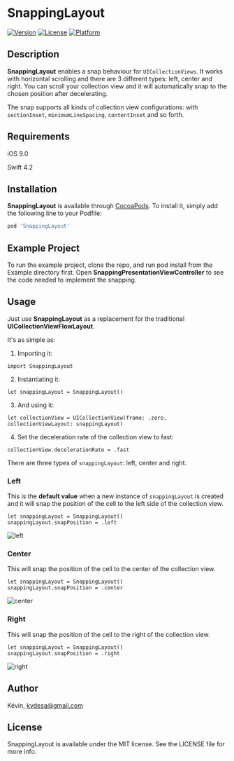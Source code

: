 # SnappingLayout

[![Version](https://img.shields.io/cocoapods/v/SnappingLayout.svg?style=flat)](https://cocoapods.org/pods/SnappingLayout)
[![License](https://img.shields.io/cocoapods/l/SnappingLayout.svg?style=flat)](https://cocoapods.org/pods/SnappingLayout)
[![Platform](https://img.shields.io/cocoapods/p/SnappingLayout.svg?style=flat)](https://cocoapods.org/pods/SnappingLayout)

## Description

**SnappingLayout** enables a snap behaviour for `UICollectionViews`.
It works with horizontal scrolling and there are 3 different types: left, center and right.
You can scroll your collection view and it will automatically snap to the chosen position after decelerating.

The snap supports all kinds of collection view configurations: with `sectionInset`, `minimumLineSpacing`, `contentInset` and so forth.

## Requirements

iOS 9.0

Swift 4.2

## Installation

**SnappingLayout** is available through [CocoaPods](https://cocoapods.org). To install
it, simply add the following line to your Podfile:

```ruby
pod 'SnappingLayout'
```

## Example Project

To run the example project, clone the repo, and run pod install from the Example directory first. 
Open **SnappingPresentationViewController** to see the code needed to implement the snapping.

## Usage

Just use **SnappingLayout** as a replacement for the traditional **UICollectionViewFlowLayout**.

It's as simple as:
1. Importing it:
```
import SnappingLayout
```
2. Instantiating it:
```
let snappingLayout = SnappingLayout()
```
3. And using it:
```
let collectionView = UICollectionView(frame: .zero, collectionViewLayout: snappingLayout)
```
4. Set the deceleration rate of the collection view to fast:
```
collectionView.decelerationRate = .fast
```

There are three types of `snappingLayout`: left, center and right.

### Left

This is the **default value** when a new instance of `snappingLayout` is created and it will snap the position of the cell to the left side of the collection view.

```
let snappingLayout = SnappingLayout()
snappingLayout.snapPosition = .left
```

![left](https://github.com/getmimo/SnappingLayout/tree/master/readmeImages/left.gif)

### Center

This will snap the position of the cell to the center of the collection view.

```
let snappingLayout = SnappingLayout()
snappingLayout.snapPosition = .center
```

![center](https://github.com/getmimo/SnappingLayout/tree/master/readmeImages/center.gif)

### Right

This will snap the position of the cell to the right of the collection view.

```
let snappingLayout = SnappingLayout()
snappingLayout.snapPosition = .right
```

![right](https://github.com/getmimo/SnappingLayout/tree/master/readmeImages/right.gif)


## Author

Kévin, kvdesa@gmail.com

## License

SnappingLayout is available under the MIT license. See the LICENSE file for more info.
